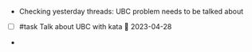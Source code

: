 - Checking yesterday threads: UBC problem needs to be talked about
- [ ] #task Talk about UBC with kata 📅 2023-04-28
- 